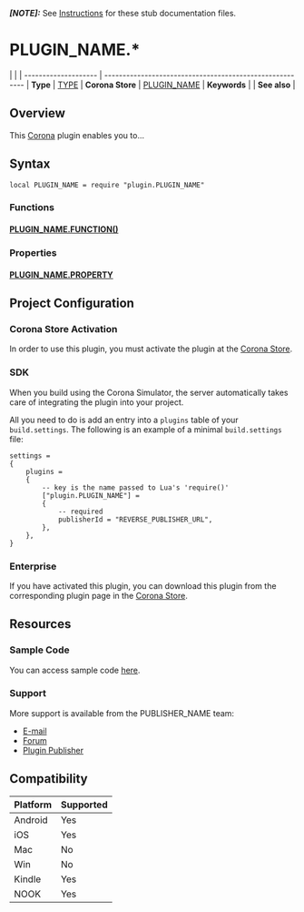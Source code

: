 __*[NOTE]:*__ See [Instructions](Instructions.markdown) for these stub documentation files. 


# PLUGIN_NAME.*

|                      | 
| -------------------- | --------------------------------------------------------
| __Type__             | [TYPE](http://docs.coronalabs.com/api/type/Library.html)
| __Corona Store__     | [PLUGIN_NAME](http://store.coronalabs.com/plugin/PLUGIN_NAME)
| __Keywords__         | 
| __See also__         | 

## Overview

This [Corona](https://coronalabs.com/products/corona-sdk/) plugin enables you to...


## Syntax

	local PLUGIN_NAME = require "plugin.PLUGIN_NAME"

### Functions

#### [PLUGIN_NAME.FUNCTION()](FUNCTION)


### Properties

#### [PLUGIN_NAME.PROPERTY](PROPERTY)


## Project Configuration

### Corona Store Activation

In order to use this plugin, you must activate the plugin at the [Corona Store](http://store.coronalabs.com/plugin/PLUGIN_NAME).


### SDK

When you build using the Corona Simulator, the server automatically takes care of integrating the plugin into your project. 

All you need to do is add an entry into a `plugins` table of your `build.settings`. The following is an example of a minimal `build.settings` file:

``````
settings =
{
	plugins =
	{
		-- key is the name passed to Lua's 'require()'
		["plugin.PLUGIN_NAME"] =
		{
			-- required
			publisherId = "REVERSE_PUBLISHER_URL",
		},
	},		
}
``````

### Enterprise

If you have activated this plugin, you can download this plugin from the corresponding plugin page in the [Corona Store](http://store.coronalabs.com/plugin/PLUGIN_NAME).


## Resources

### Sample Code

You can access sample code [here](SAMPLE_CODE_URL).

### Support

More support is available from the PUBLISHER_NAME team:

* [E-mail](mailto://PUBLISHER_CONTACT@PUBLISHER_URL)
* [Forum](http://FORUM_URL)
* [Plugin Publisher](http://PUBLISHER_URL)


## Compatibility

| Platform             | Supported
| -------------------- | --------------------------------------------------------
| Android              | Yes
| iOS                  | Yes
| Mac                  | No
| Win                  | No
| Kindle               | Yes
| NOOK                 | Yes

